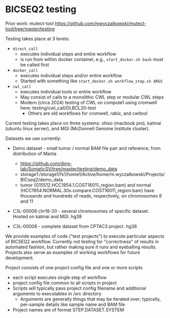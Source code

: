 # BICSEQ2 testing

Prior work: mutect-tool https://github.com/mwyczalkowski/mutect-tool/tree/master/testing

Testing takes place at 3 levels:
* `direct_call`
  * executes individual steps and entire workflow
  * is run from within docker container, e.g., `start_docker.sh bash` must be called first
* `docker_call`
  * executes individual steps and/or entire workflow
  * Started with something like `start_docker.sh workflow_step.sh ARGS`
* `cwl_call`
  * executes individual tools or entire workflow
  * May consist of calls to a monolithic CWL step or modular CWL steps
  * Modern (circa 2024) testing of CWL on compute1 using cromwell here:
        testing/cwl_call/DLBCL20-test
    * Others are old workflows for cromwell, rabix, and cwltool

Current testing takes place on three systems: shiso (macbook pro), katmai (ubuntu linux server),
and MGI (McDonnell Genome Institute cluster).  

Datasets we use currently:
* Demo dataset - small tumor / normal BAM file pair and reference, from distribution of Manta
  * https://github.com/ding-lab/SomaticSV/tree/master/testing/demo_data
  * storage1:/storage1/fs1/home1/Active/home/m.wyczalkowski/Projects/BICseq2/demo_data
  * tumor (G15512.HCC1954.1.COST16011_region.bam) and normal (HCC1954.NORMAL.30x.compare.COST16011_region.bam)
    have thousands and hundreds of reads, respectively, on chromosomes 8 and 11

* C3L-00008 chr18-20 - several chromosomes of specific dataset.  Hosted on katmai and MGI. hg38
* C3L-00008 - complete dataset from CPTAC3 project. hg38
  
We provide examples of code ("test projects") to execute particular aspects of BICSEQ2 workflow.
Currently not testing for "correctness" of results in automated fashion, but rather making sure 
it runs and eyeballing results. Projects also serve as examples of working workflows for future
development.

Project consists of one project config file and one or more scripts
* each script executes single step of workflow
* project config file common to all scripts in project
* Scripts will typically pass project config filename and additional arguments to executables in /src 
  directory
    * Arguments are generally things that may be iterated over; typically, per-sample details like sample name and BAM file
* Project names are of format STEP.DATASET.SYSTEM

